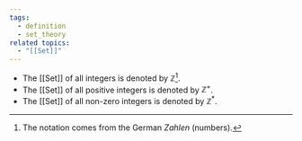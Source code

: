```yaml
---
tags:
  - definition
  - set_theory
related topics:
  - "[[Set]]"
---
```

- The [[Set]] of all integers is denoted by $\mathbb{Z}$[^1].
- The [[Set]] of all positive integers is denoted by $\mathbb{Z}^+$.
- The [[Set]] of all non-zero integers is denoted by $\mathbb{Z}^*$.
[^1]: The notation comes from the German _Zahlen_ (numbers).